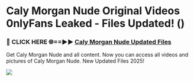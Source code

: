 # Caly Morgan Nude Original Videos 0nlyFans Leaked - Files Updated! ()

<h3>🔴 CLICK HERE 🌐==►► <a href="https://tinyurl.com/2p9ay9w9" rel="nofollow">Caly Morgan Nude Updated Files</a></h3>

Get Caly Morgan Nude and all content. Now you can access all videos and pictures of Caly Morgan Nude. New Updated Files 2025!

[![](https://i.imgur.com/KQgVmj3.gif)](https://tinyurl.com/2p9ay9w9)
